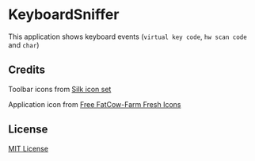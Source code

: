 # KeyboardSniffer

This application shows keyboard events (`virtual key code`, `hw scan code` and `char`)


## Credits

Toolbar icons from [Silk icon set](http://www.famfamfam.com/lab/icons/silk/)

Application icon from [Free FatCow-Farm Fresh Icons](http://www.fatcow.com/free-icons)


## License

[MIT License](LICENSE)
